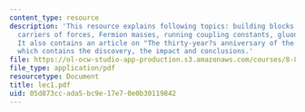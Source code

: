 ```yaml
---
content_type: resource
description: 'This resource explains following topics: building blocks and their interactions,
  carriers of forces, Fermion masses, running coupling constants, gluons: double colors.
  It also contains an article on "The thirty-year?s anniversary of the November Revolution"
  which contains the discovery, the impact and conclusions.'
file: https://ol-ocw-studio-app-production.s3.amazonaws.com/courses/8-811-particle-physics-ii-fall-2005/05d873ccada5bc9e17e70e0b30119842_lec1.pdf
file_type: application/pdf
resourcetype: Document
title: lec1.pdf
uid: 05d873cc-ada5-bc9e-17e7-0e0b30119842
---
```


